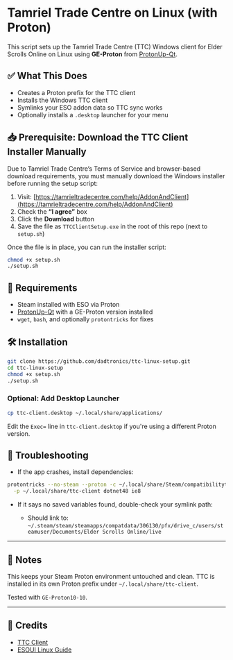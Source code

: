 # Tamriel Trade Centre on Linux (with Proton)

This script sets up the Tamriel Trade Centre (TTC) Windows client for Elder Scrolls Online on Linux using **GE-Proton** from [ProtonUp-Qt](https://github.com/DavidoTek/ProtonUp-Qt).

## ✅ What This Does

- Creates a Proton prefix for the TTC client
- Installs the Windows TTC client
- Symlinks your ESO addon data so TTC sync works
- Optionally installs a `.desktop` launcher for your menu

## 📥 Prerequisite: Download the TTC Client Installer Manually

Due to Tamriel Trade Centre’s Terms of Service and browser-based download requirements, you must manually download the Windows installer before running the setup script:

1. Visit: [https://tamrieltradecentre.com/help/AddonAndClient](https://tamrieltradecentre.com/help/AddonAndClient)
2. Check the **“I agree”** box
3. Click the **Download** button
4. Save the file as `TTCClientSetup.exe` in the root of this repo (next to `setup.sh`)

Once the file is in place, you can run the installer script:

```bash
chmod +x setup.sh
./setup.sh
```

## 🚀 Requirements

- Steam installed with ESO via Proton
- [ProtonUp-Qt](https://github.com/DavidoTek/ProtonUp-Qt) with a GE-Proton version installed
- `wget`, `bash`, and optionally `protontricks` for fixes

## 🛠 Installation

```bash
git clone https://github.com/dadtronics/ttc-linux-setup.git
cd ttc-linux-setup
chmod +x setup.sh
./setup.sh
````

### Optional: Add Desktop Launcher

```bash
cp ttc-client.desktop ~/.local/share/applications/
```

Edit the `Exec=` line in `ttc-client.desktop` if you're using a different Proton version.

## 🧯 Troubleshooting

* If the app crashes, install dependencies:

```bash
protontricks --no-steam --proton -c ~/.local/share/Steam/compatibilitytools.d/GE-Proton10-10 \
  -p ~/.local/share/ttc-client dotnet48 ie8
```

* If it says no saved variables found, double-check your symlink path:

  * Should link to:
    `~/.steam/steam/steamapps/compatdata/306130/pfx/drive_c/users/steamuser/Documents/Elder Scrolls Online/live`

---

## 📝 Notes

This keeps your Steam Proton environment untouched and clean. TTC is installed in its own Proton prefix under `~/.local/share/ttc-client`.

Tested with `GE-Proton10-10`.

---

## 📎 Credits

* [TTC Client](https://tamrieltradecentre.com/help/AddonAndClient)
* [ESOUI Linux Guide](https://cdn.esoui.com/downloads/info3249-LinuxTamrielTradeCenter.html)